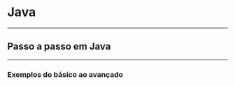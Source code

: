 # Java
-----------------------------------------------------------------------------------------------------------------------------------
## Passo a passo em Java
-------------------------------------------------------------------------------------------------------------------------------------
### Exemplos do básico ao avançado
